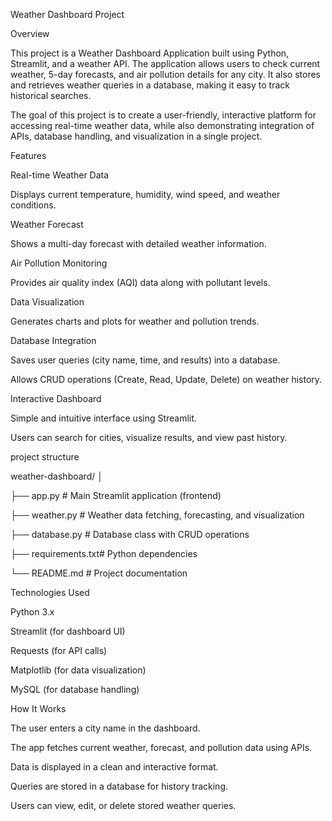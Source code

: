 Weather Dashboard Project

Overview

This project is a Weather Dashboard Application built using Python, Streamlit, and a weather API. The application allows users to check current weather, 5-day forecasts, and air pollution details for any city. It also stores and retrieves weather queries in a database, making it easy to track historical searches.

The goal of this project is to create a user-friendly, interactive platform for accessing real-time weather data, while also demonstrating integration of APIs, database handling, and visualization in a single project.

Features

Real-time Weather Data

Displays current temperature, humidity, wind speed, and weather conditions.

Weather Forecast

Shows a multi-day forecast with detailed weather information.

Air Pollution Monitoring

Provides air quality index (AQI) data along with pollutant levels.

Data Visualization

Generates charts and plots for weather and pollution trends.

Database Integration

Saves user queries (city name, time, and results) into a database.

Allows CRUD operations (Create, Read, Update, Delete) on weather history.

Interactive Dashboard

Simple and intuitive interface using Streamlit.

Users can search for cities, visualize results, and view past history.

project structure

weather-dashboard/
│

├── app.py          # Main Streamlit application (frontend)

├── weather.py      # Weather data fetching, forecasting, and visualization

├── database.py     # Database class with CRUD operations

├── requirements.txt# Python dependencies

└── README.md       # Project documentation

Technologies Used

Python 3.x

Streamlit (for dashboard UI)

Requests (for API calls)

Matplotlib (for data visualization)

MySQL (for database handling)


How It Works

The user enters a city name in the dashboard.

The app fetches current weather, forecast, and pollution data using APIs.

Data is displayed in a clean and interactive format.

Queries are stored in a database for history tracking.

Users can view, edit, or delete stored weather queries.

